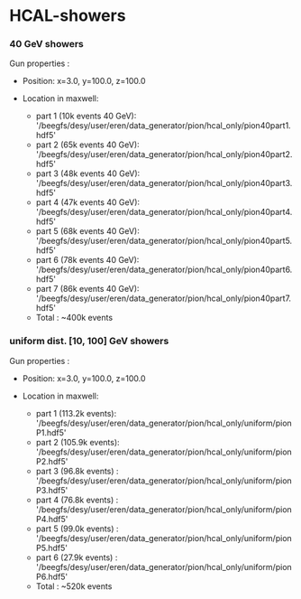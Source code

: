 # HCAL-showers

### 40 GeV showers
Gun properties :
* Position: x=3.0, y=100.0, z=100.0

* Location in maxwell:
   * part 1 (10k events 40 GeV): '/beegfs/desy/user/eren/data_generator/pion/hcal_only/pion40part1.hdf5'
   * part 2 (65k events 40 GeV): '/beegfs/desy/user/eren/data_generator/pion/hcal_only/pion40part2.hdf5'
   * part 3 (48k events 40 GeV): '/beegfs/desy/user/eren/data_generator/pion/hcal_only/pion40part3.hdf5'
   * part 4 (47k events 40 GeV): '/beegfs/desy/user/eren/data_generator/pion/hcal_only/pion40part4.hdf5'
   * part 5 (68k events 40 GeV): '/beegfs/desy/user/eren/data_generator/pion/hcal_only/pion40part5.hdf5'
   * part 6 (78k events 40 GeV): '/beegfs/desy/user/eren/data_generator/pion/hcal_only/pion40part6.hdf5'
   * part 7 (86k events 40 GeV): '/beegfs/desy/user/eren/data_generator/pion/hcal_only/pion40part7.hdf5'
   * Total : ~400k events
   
### uniform dist. [10, 100] GeV showers
Gun properties :
* Position: x=3.0, y=100.0, z=100.0

* Location in maxwell:
    * part 1 (113.2k events): '/beegfs/desy/user/eren/data_generator/pion/hcal_only/uniform/pionP1.hdf5' 
    * part 2 (105.9k events): '/beegfs/desy/user/eren/data_generator/pion/hcal_only/uniform/pionP2.hdf5'
    * part 3 (96.8k events) : '/beegfs/desy/user/eren/data_generator/pion/hcal_only/uniform/pionP3.hdf5'
    * part 4 (76.8k events) : '/beegfs/desy/user/eren/data_generator/pion/hcal_only/uniform/pionP4.hdf5'
    * part 5 (99.0k events) : '/beegfs/desy/user/eren/data_generator/pion/hcal_only/uniform/pionP5.hdf5'
    * part 6 (27.9k events) : '/beegfs/desy/user/eren/data_generator/pion/hcal_only/uniform/pionP6.hdf5'
    * Total : ~520k events

